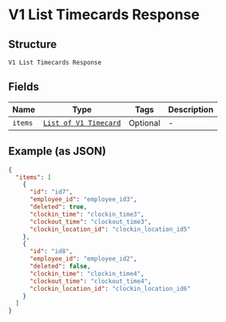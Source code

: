
# V1 List Timecards Response

## Structure

`V1 List Timecards Response`

## Fields

| Name | Type | Tags | Description |
|  --- | --- | --- | --- |
| `items` | [`List of V1 Timecard`](/doc/models/v1-timecard.md) | Optional | - |

## Example (as JSON)

```json
{
  "items": [
    {
      "id": "id7",
      "employee_id": "employee_id3",
      "deleted": true,
      "clockin_time": "clockin_time3",
      "clockout_time": "clockout_time3",
      "clockin_location_id": "clockin_location_id5"
    },
    {
      "id": "id8",
      "employee_id": "employee_id2",
      "deleted": false,
      "clockin_time": "clockin_time4",
      "clockout_time": "clockout_time4",
      "clockin_location_id": "clockin_location_id6"
    }
  ]
}
```

